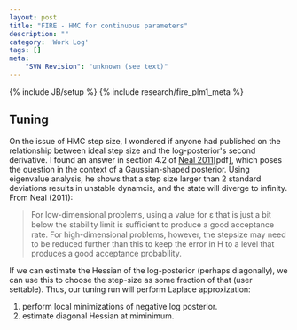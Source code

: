 ```yaml
---
layout: post
title: "FIRE - HMC for continuous parameters"
description: ""
category: 'Work Log'
tags: []
meta: 
    "SVN Revision": "unknown (see text)"
---
```

{% include JB/setup %}
{% include research/fire_plm1_meta %}

Tuning
--------

On the issue of HMC step size, I wondered if anyone had published on the relationship between ideal step size and the log-posterior's second derivative.  I found an answer in section 4.2 of [Neal 2011](http://arxiv.org/pdf/1206.1901.pdf)[pdf], which poses the question in the context of a Gaussian-shaped posterior.  Using eigenvalue analysis, he shows that a step size larger than 2 standard deviations results in unstable dynamcis, and the state will diverge to infinity.  From Neal (2011):

> For low-dimensional problems, using a value for ε that is just a bit below the stability limit
> is suﬃcient to produce a good acceptance rate. For high-dimensional problems, however,
> the stepsize may need to be reduced further than this to keep the error in H to a level that
> produces a good acceptance probability.

If we can estimate the Hessian of the log-posterior (perhaps diagonally), we can use this to choose the step-size as some fraction of that (user settable).  Thus, our tuning run will perform Laplace approxization:

1. perform local minimizations of negative log posterior. 
2. estimate diagonal Hessian at miminimum.


